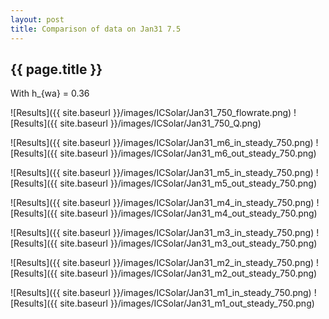 ```yaml
---
layout: post
title: Comparison of data on Jan31 7.5
---
```

{{ page.title }}
-----------------
With h_{wa} = 0.36

![Results]({{ site.baseurl }}/images/ICSolar/Jan31_750_flowrate.png) ![Results]({{ site.baseurl }}/images/ICSolar/Jan31_750_Q.png)

![Results]({{ site.baseurl }}/images/ICSolar/Jan31_m6_in_steady_750.png) ![Results]({{ site.baseurl }}/images/ICSolar/Jan31_m6_out_steady_750.png)

![Results]({{ site.baseurl }}/images/ICSolar/Jan31_m5_in_steady_750.png) ![Results]({{ site.baseurl }}/images/ICSolar/Jan31_m5_out_steady_750.png)

![Results]({{ site.baseurl }}/images/ICSolar/Jan31_m4_in_steady_750.png) ![Results]({{ site.baseurl }}/images/ICSolar/Jan31_m4_out_steady_750.png)

![Results]({{ site.baseurl }}/images/ICSolar/Jan31_m3_in_steady_750.png) ![Results]({{ site.baseurl }}/images/ICSolar/Jan31_m3_out_steady_750.png)

![Results]({{ site.baseurl }}/images/ICSolar/Jan31_m2_in_steady_750.png) ![Results]({{ site.baseurl }}/images/ICSolar/Jan31_m2_out_steady_750.png)

![Results]({{ site.baseurl }}/images/ICSolar/Jan31_m1_in_steady_750.png) ![Results]({{ site.baseurl }}/images/ICSolar/Jan31_m1_out_steady_750.png)

